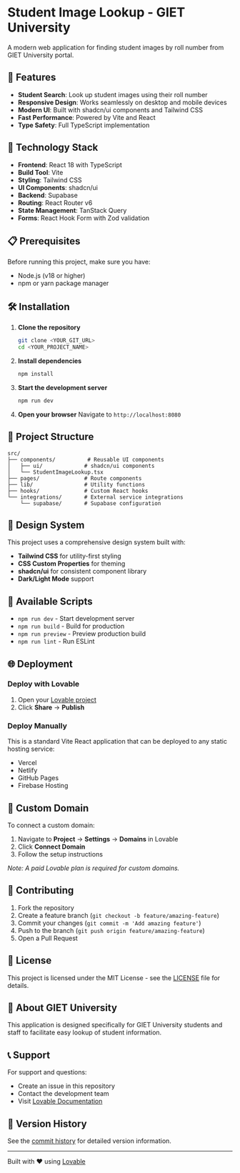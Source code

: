 # Student Image Lookup - GIET University

A modern web application for finding student images by roll number from GIET University portal.

## 🎯 Features

- **Student Search**: Look up student images using their roll number
- **Responsive Design**: Works seamlessly on desktop and mobile devices
- **Modern UI**: Built with shadcn/ui components and Tailwind CSS
- **Fast Performance**: Powered by Vite and React
- **Type Safety**: Full TypeScript implementation

## 🚀 Technology Stack

- **Frontend**: React 18 with TypeScript
- **Build Tool**: Vite
- **Styling**: Tailwind CSS
- **UI Components**: shadcn/ui
- **Backend**: Supabase
- **Routing**: React Router v6
- **State Management**: TanStack Query
- **Forms**: React Hook Form with Zod validation

## 📋 Prerequisites

Before running this project, make sure you have:

- Node.js (v18 or higher)
- npm or yarn package manager

## 🛠️ Installation

1. **Clone the repository**
   ```bash
   git clone <YOUR_GIT_URL>
   cd <YOUR_PROJECT_NAME>
   ```

2. **Install dependencies**
   ```bash
   npm install
   ```

3. **Start the development server**
   ```bash
   npm run dev
   ```

4. **Open your browser**
   Navigate to `http://localhost:8080`

## 📁 Project Structure

```
src/
├── components/          # Reusable UI components
│   ├── ui/             # shadcn/ui components
│   └── StudentImageLookup.tsx
├── pages/              # Route components
├── lib/                # Utility functions
├── hooks/              # Custom React hooks
└── integrations/       # External service integrations
    └── supabase/       # Supabase configuration
```

## 🎨 Design System

This project uses a comprehensive design system built with:
- **Tailwind CSS** for utility-first styling
- **CSS Custom Properties** for theming
- **shadcn/ui** for consistent component library
- **Dark/Light Mode** support

## 🔧 Available Scripts

- `npm run dev` - Start development server
- `npm run build` - Build for production
- `npm run preview` - Preview production build
- `npm run lint` - Run ESLint

## 🌐 Deployment

### Deploy with Lovable
1. Open your [Lovable project](https://lovable.dev/projects/ef49a6fa-de52-4a68-8434-04469122f5d6)
2. Click **Share** → **Publish**

### Deploy Manually
This is a standard Vite React application that can be deployed to any static hosting service:
- Vercel
- Netlify
- GitHub Pages
- Firebase Hosting

## 🔗 Custom Domain

To connect a custom domain:
1. Navigate to **Project** → **Settings** → **Domains** in Lovable
2. Click **Connect Domain**
3. Follow the setup instructions

*Note: A paid Lovable plan is required for custom domains.*

## 🤝 Contributing

1. Fork the repository
2. Create a feature branch (`git checkout -b feature/amazing-feature`)
3. Commit your changes (`git commit -m 'Add amazing feature'`)
4. Push to the branch (`git push origin feature/amazing-feature`)
5. Open a Pull Request

## 📝 License

This project is licensed under the MIT License - see the [LICENSE](LICENSE) file for details.

## 🏫 About GIET University

This application is designed specifically for GIET University students and staff to facilitate easy lookup of student information.

## 📞 Support

For support and questions:
- Create an issue in this repository
- Contact the development team
- Visit [Lovable Documentation](https://docs.lovable.dev)

## 🔄 Version History

See the [commit history](../../commits) for detailed version information.

---

Built with ❤️ using [Lovable](https://lovable.dev)